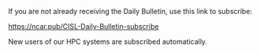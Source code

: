 If you are not already receiving the Daily Bulletin, use this link to subscribe:

https://ncar.pub/CISL-Daily-Bulletin-subscribe

New users of our HPC systems are subscribed automatically.
